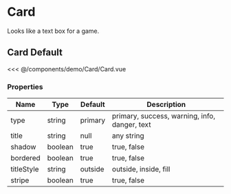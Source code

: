 <script setup>
import Card from './demo/Card/Card.vue'
</script>

# Card

Looks like a text box for a game.

## Card Default

<DemoContainer>
  <Card/>
</DemoContainer>

<<< @/components/demo/Card/Card.vue

### Properties

| Name       | Type    | Default | Description                                   |
| ---------- | ------- | ------- | --------------------------------------------- |
| type       | string  | primary | primary, success, warning, info, danger, text |
| title      | string  | null    | any string                                    |
| shadow     | boolean | true    | true, false                                   |
| bordered   | boolean | true    | true, false                                   |
| titleStyle | string  | outside | outside, inside, fill                         |
| stripe     | boolean | true    | true, false                                   |